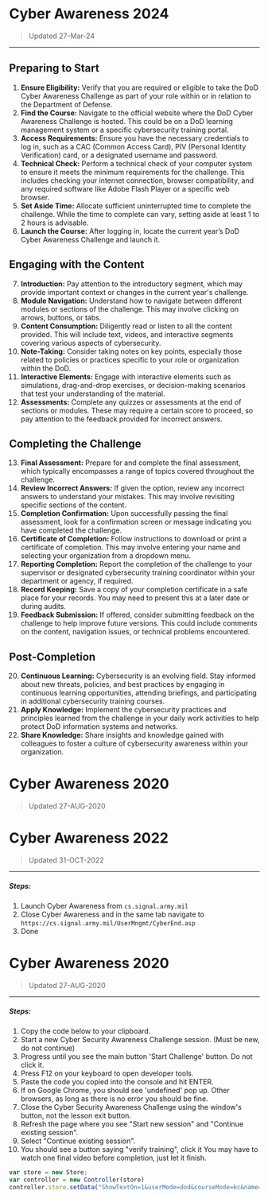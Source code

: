 # Cyber Awareness 2024
> Updated 27-Mar-24
---
## Preparing to Start
1. **Ensure Eligibility:** Verify that you are required or eligible to take the DoD Cyber Awareness Challenge as part of your role within or in relation to the Department of Defense.
2. **Find the Course:** Navigate to the official website where the DoD Cyber Awareness Challenge is hosted. This could be on a DoD learning management system or a specific cybersecurity training portal.
3. **Access Requirements:** Ensure you have the necessary credentials to log in, such as a CAC (Common Access Card), PIV (Personal Identity Verification) card, or a designated username and password.
4. **Technical Check:** Perform a technical check of your computer system to ensure it meets the minimum requirements for the challenge. This includes checking your internet connection, browser compatibility, and any required software like Adobe Flash Player or a specific web browser.
5. **Set Aside Time:** Allocate sufficient uninterrupted time to complete the challenge. While the time to complete can vary, setting aside at least 1 to 2 hours is advisable.
6. **Launch the Course:** After logging in, locate the current year’s DoD Cyber Awareness Challenge and launch it.

## Engaging with the Content
7. **Introduction:** Pay attention to the introductory segment, which may provide important context or changes in the current year's challenge.
8. **Module Navigation:** Understand how to navigate between different modules or sections of the challenge. This may involve clicking on arrows, buttons, or tabs.
9. **Content Consumption:** Diligently read or listen to all the content provided. This will include text, videos, and interactive segments covering various aspects of cybersecurity.
10. **Note-Taking:** Consider taking notes on key points, especially those related to policies or practices specific to your role or organization within the DoD.
11. **Interactive Elements:** Engage with interactive elements such as simulations, drag-and-drop exercises, or decision-making scenarios that test your understanding of the material.
12. **Assessments:** Complete any quizzes or assessments at the end of sections or modules. These may require a certain score to proceed, so pay attention to the feedback provided for incorrect answers.

## Completing the Challenge
13. **Final Assessment:** Prepare for and complete the final assessment, which typically encompasses a range of topics covered throughout the challenge.
14. **Review Incorrect Answers:** If given the option, review any incorrect answers to understand your mistakes. This may involve revisiting specific sections of the content.
15. **Completion Confirmation:** Upon successfully passing the final assessment, look for a confirmation screen or message indicating you have completed the challenge.
16. **Certificate of Completion:** Follow instructions to download or print a certificate of completion. This may involve entering your name and selecting your organization from a dropdown menu.
17. **Reporting Completion:** Report the completion of the challenge to your supervisor or designated cybersecurity training coordinator within your department or agency, if required.
18. **Record Keeping:** Save a copy of your completion certificate in a safe place for your records. You may need to present this at a later date or during audits.
19. **Feedback Submission:** If offered, consider submitting feedback on the challenge to help improve future versions. This could include comments on the content, navigation issues, or technical problems encountered.

## Post-Completion
20. **Continuous Learning:** Cybersecurity is an evolving field. Stay informed about new threats, policies, and best practices by engaging in continuous learning opportunities, attending briefings, and participating in additional cybersecurity training courses.
21. **Apply Knowledge:** Implement the cybersecurity practices and principles learned from the challenge in your daily work activities to help protect DoD information systems and networks.
22. **Share Knowledge:** Share insights and knowledge gained with colleagues to foster a culture of cybersecurity awareness within your organization.




# Cyber Awareness 2020
> Updated 27-AUG-2020



# Cyber Awareness 2022
> Updated 31-OCT-2022
---
##### Steps:

1. Launch Cyber Awareness from `cs.signal.army.mil`
2. Close Cyber Awareness and in the same tab navigate to `https://cs.signal.army.mil/UserMngmt/CyberEnd.asp`
3. Done

# Cyber Awareness 2020
> Updated 27-AUG-2020
---
##### Steps:


1. Copy the code below to your clipboard.
2. Start a new Cyber Security Awareness Challenge session. (Must be new, do not continue)
3. Progress until you see the main button 'Start Challenge' button. Do not click it.
4. Press F12 on your keyboard to open developer tools.
5. Paste the code you copied into the console and hit ENTER.
6. If on Google Chrome, you should see 'undefined' pop up. Other browsers, as long as there is no error you should be fine.
7. Close the Cyber Security Awareness Challenge using the window's button, not the lesson exit button.
8. Refresh the page where you see "Start new session" and "Continue existing session".
9. Select "Continue existing session".
10. You should see a button saying "verify training", click it You may have to watch one final video before completion, just let it finish.

```javascript
var store = new Store;
var controller = new Controller(store)
controller.store.setData("ShowTextOn=1&userMode=dod&courseMode=kc&name=&lesson_00_params=visited:[0]complete:[0]questions:[0]&lesson_01_params=visited:[1,1,1,1]complete:[1,1,0,1]questions:[0,0,0,0]&lesson_02_params=visited:[1,1,0,0,0,0,0]complete:[1,1,0,0,0,0,0]questions:[2,0,0,0,0,0,0]&lesson_03_params=visited:[1,1,1,1,1,1,1,1,1]complete:[1,1,1,1,1,1,1,1,1]questions:[1,0,0,0,0,0,1,1,0]&lesson_04_params=visited:[1,1,0,0,0,0,0,0,0,0,1]complete:[1,1,0,0,0,0,0,0,0,0,1]questions:[3,0,0,0,0,0,0,0,0,0,0]&lesson_05_params=visited:[1,1,0,0,0,0,0,0,1]complete:[1,1,0,0,0,0,0,0,1]questions:[2,0,0,0,0,0,0,0,0]&lesson_06_params=visited:[1,1,1,1,1,1,1,1]complete:[1,1,1,1,1,1,1,1]questions:[2,0,0,0,0,2,2,0]&lesson_07_params=visited:[1,1,0,0,0,0,0,0,1]complete:[1,1,0,0,0,0,0,0,1]questions:[1,0,0,0,0,0,0,0,0]&lesson_08_params=visited:[1,1,1,1,1,1,1,1,1]complete:[1,1,1,1,1,1,1,1,1]questions:[1,0,0,0,0,4,0,0,0]&lesson_09_params=visited:[1,1,0,0,0,0,0,0,0,0,1]complete:[1,1,0,0,0,0,0,0,0,0,1]questions:[1,0,0,0,0,0,0,0,0,0,0]&lesson_10_params=visited:[1,1,0,0,0,0,0]complete:[1,1,0,0,0,0,0]questions:[1,0,0,0,0,0,0]&lesson_11_params=visited:[1,1,0,0,0,0,0]complete:[1,1,0,0,0,0,0]questions:[1,0,0,0,0,0,0]&lesson_12_params=visited:[1,1,0,0,0,0,0,0,1]complete:[1,1,0,0,0,0,0,0,1]questions:[2,0,0,0,0,0,0,0,0]&lesson_13_params=visited:[1,1,0,0,0,0,0]complete:[1,1,0,0,0,0,0]questions:[1,0,0,0,0,0,0]&lesson_14_params=visited:[1,1,0,0,0,0,0]complete:[1,1,0,0,0,0,0]questions:[1,0,0,0,0,0,0]&lesson_15_params=visited:[1,1,0,0,0,0,0,0,0]complete:[1,1,0,0,0,0,0,0,0]questions:[3,0,0,0,0,0,0,0,0]&lesson_16_params=visited:[1,1,1,1,1,1,1,1,1]complete:[1,1,1,1,1,1,1,1,1]questions:[1,0,0,0,0,1,1,1,0]&lesson_17_params=visited:[1,1,0,0,0,0,0,0]complete:[1,1,0,0,0,0,0,0]questions:[1,0,0,0,0,0,0,0]&lesson_18_params=visited:[1,0,0]complete:[0,0,0]questions:[0,0,0]&LastVisitedModule=lesson_18&disa_cac_2020_fy19CurrentPageNum=1&disa_cac_2020_fy19CurrentBranchPageNum=0&MainMenuOpen=0&randomQuestions=false&");
```
